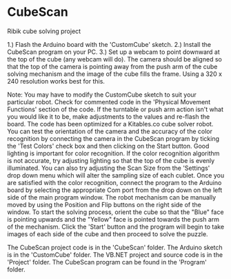 # CubeScan
Ribik cube solving project

1.) Flash the Arduino board with the 'CustomCube' sketch.
2.) Install the CubeScan program on your PC.
3.) Set up a webcam to point downward at the top of the cube (any webcam will do). The camera should be aligned so that the top of the camera is pointing away from the push arm of the cube solving mechanism and the image of the cube fills the frame. Using a 320 x 240 resolution works best for this.

 Note: You may have to modify the CustomCube sketch to suit your particular robot. Check for commented code in the 'Physical Movement Functions' section of the code. If the turntable or push arm action isn't what you would like it to be, make adjustments to the values and re-flash the board. The code has been optimized for a Kitables.co cube solver robot.
 You can test the orientation of the camera and the accuracy of the color recognition by connecting the camera in the CubeScan program by ticking the 'Test Colors' check box and then clicking on the Start button. Good lighting is important for color recognition. If the color recognition algorithm is not accurate, try adjusting lighting so that the top of the cube is evenly illuminated. You can also try adjusting the Scan Size from the 'Settings' drop down menu which will alter the sampling size of each cublet.
  Once you are satisfied with the color recognition, connect the program to the Arduino board by selecting the appropriate Com port from the drop down on the left side of the main program window.
The robot mechanism can be manually moved by using the Position and Flip buttons on the right side of the window.
To start the solving process, orient the cube so that the "Blue" face is pointing upwards and the "Yellow" face is pointed towards the push arm of the mechanism. Click the 'Start' button and the program will begin to take images of each side of the cube and then proceed to solve the puzzle.

The CubeScan project code is in the 'CubeScan' folder. 
The Arduino sketch is in the 'CustomCube' folder.
The VB.NET project and source code is in the 'Project' folder.
The CubeScan program can be found in the 'Program' folder.
